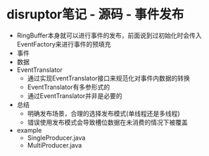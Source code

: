 # disruptor笔记 - 源码 - 事件发布
- RingBuffer本身就可以进行事件的发布，前面说到过初始化时会传入EventFactory来进行事件的预填充
- 事件
- 数据
- EventTranslator 
	- 通过实现EventTranslator接口来规范化对事件内数据的转换
	-  EventTranslator有多参形式的
	- 通过EventTranslator并非是必要的
- 总结
	- 明确发布场景，合理的选择发布模式(单线程还是多线程)
	- 错误使用发布模式会导致槽位数据在未消费的情况下被覆盖
- example
	- SingleProducer.java
	- 	MultiProducer.java
		